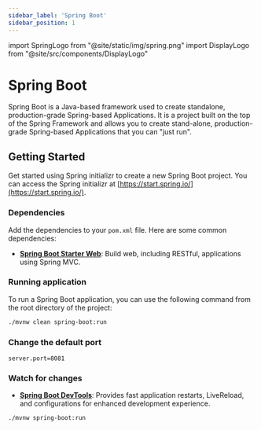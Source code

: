 ```yaml
---
sidebar_label: 'Spring Boot'
sidebar_position: 1
---
```


import SpringLogo from "@site/static/img/spring.png"
import DisplayLogo from "@site/src/components/DisplayLogo"

# Spring Boot

<DisplayLogo logo={SpringLogo}/>

Spring Boot is a Java-based framework used to create standalone, production-grade Spring-based Applications. It is a project built on the top of the Spring Framework and allows you to create stand-alone, production-grade Spring-based Applications that you can "just run".

## Getting Started

Get started using Spring initializr to create a new Spring Boot project. You can access the Spring initializr at [https://start.spring.io/](https://start.spring.io/).

### Dependencies

Add the dependencies to your `pom.xml` file. Here are some common dependencies:

- [**Spring Boot Starter Web**](https://mvnrepository.com/artifact/org.springframework.boot/spring-boot-starter-web): Build web, including RESTful, applications using Spring MVC.

### Running application

To run a Spring Boot application, you can use the following command from the root directory of the project:

```bash
./mvnw clean spring-boot:run
```

### Change the default port

```properties title="application.properties"
server.port=8081
```

### Watch for changes

- [**Spring Boot DevTools**](https://mvnrepository.com/artifact/org.springframework.boot/spring-boot-devtools): Provides fast application restarts, LiveReload, and configurations for enhanced development experience.

```bash
./mvnw spring-boot:run
```



